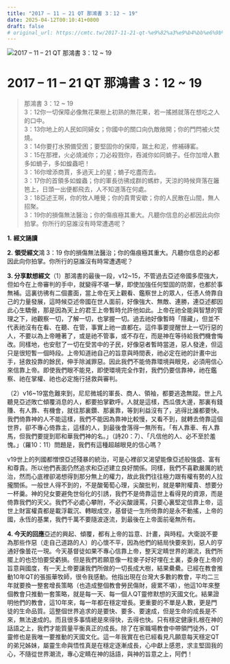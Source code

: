 ```yaml
---
title: "2017 – 11 – 21 QT 那鴻書 3：12 ~ 19"
date: 2025-04-12T00:10:41+0800
draft: false
# original_url: https://cmtc.tw/2017-11-21-qt-%e9%82%a3%e9%b4%bb%e6%9b%b8-3%ef%bc%9a12-19
---
```


![2017 – 11 – 21 QT 那鴻書 3：12 ~ 19](/images/qt.jpg   "2017 – 11 – 21 QT 那鴻書 3：12 ~ 19")

# 2017 – 11 – 21 QT 那鴻書 3：12 ~ 19

> 那鴻書 3：12 ~ 19  
> 3：12你一切保障必像無花果樹上初熟的無花果，若一搖撼就落在想吃之人的口中。  
> 3：13你地上的人民如同婦女；你國中的關口向仇敵敞開；你的門閂被火焚燒。  
> 3：14你要打水預備受困；要堅固你的保障，踹土和泥，修補磚窰。  
> 3：15在那裡，火必燒滅你；刀必殺戮你，吞滅你如同蝻子。任你加增人數多如蝻子，多如蝗蟲吧！  
> 3：16你增添商賈，多過天上的星；蝻子吃盡而去。  
> 3：17你的首領多如蝗蟲；你的軍長彷彿成群的螞蚱，天涼的時候齊落在籬笆上，日頭一出便都飛去，人不知道落在何處。  
> 3：18亞述王啊，你的牧人睡覺；你的貴冑安歇；你的人民散在山間，無人招聚。  
> 3：19你的損傷無法醫治；你的傷痕極其重大。凡聽你信息的必都因此向你拍掌。你所行的惡誰沒有時常遭遇呢？

**1.** **經文誦讀**

**2.** **領受經文**鴻 3：19 你的損傷無法醫治；你的傷痕極其重大。凡聽你信息的必都因此向你拍掌。你所行的惡誰沒有時常遭遇呢？

**3. 分享默想經文**（1）那鴻書的最後一段，v12\~15，不管過去亞述帝國多麼強大，但如今在上帝審判的手中，就變得不堪一擊，即使加強任何堅固的防禦，也都於事無補。這裏彷彿有二個畫面，當上帝在天上觀看、鑑察世上的眾人，任憑人倚靠自己的力量發展，這時候亞述帝國在世人面前，好像強大、無敵、連勝，連亞述都因此心生驕傲，那是因為天上的君王上帝暫時允許他如此。上帝在祂全能與智慧的管理之下，祂觀察一切，了解一切，也掌握一切。過去祂好像暫時「隱藏」，但並不代表祂沒有在看、在聽、在管，事實上祂一直都在。這件事要提醒世上一切行惡的人，不要以為上帝睡著了，或是祂不管事，或不存在，而是神在等待給我們機會悔改。同樣地，也安慰了一切在受苦中的子民，好像惡者暫時當道，惡人發達，但這只是很短暫一個時段。上帝知道祂自己的旨意與時間表，祂必定在祂的計畫中出手，拯救投靠的餘民，伸手除滅罪惡。因此我們不能倚靠環境與眼見，必須用信心來信靠上帝。即使我們眼不能見，即使環境完全作對，我們仍要信靠神，祂在鑑察、祂在掌權、祂也必定施行拯救與審判。

（2）v16\~19當危難來到，尼尼微城的軍長、商人、領袖，都要逃逸無蹤。世上凡聽見亞述敗亡傾覆消息的人，都要拍掌歡呼。人就是這樣，西瓜偎大邊，那裏有錢賺、有人靠、有機會，就往那裏鑽、那裏靠，等到利益沒有了，逃得比誰都要快。我們倚靠神的人不能這樣，我們不能因為靠神比較慢，又看不到，就轉去倚靠這個世界，卻不專心倚靠主，這樣的人，到最後會落得一無所有。「有人靠車、有人靠馬，但我們要提到耶和華我們神的名。」（詩20：7）、「凡信他的人、必不至於羞愧。」（羅10：11）問題是，我們有這種超越眼見的信心嗎？

v19世上的列國都憎恨亞述殘暴的統治，可是心裡卻又渴望能像亞述般強盛、富有和尊貴。所以他們表面仍然追求和亞述建立良好關係。同樣，我們不喜歡嚴厲的統治，然而心底裡卻渴想得到那分無上的權力，故此我們往往極力跟有權有勢的人拉攏關係。一般世人得不到的，不是酸葡萄心理，尖酸批判，就是攀附權貴、想要分一杯羹。神的兒女要避免世俗化的引誘，我們不是倚靠這世上看得見的資源，而是倚靠我們的天父。我們不必處心攀附，不必尖酸謾罵，只要心裏堅定信靠上帝，這世上財富權貴都是載浮載沉、轉眼成空，基督徒一生所倚靠的是永不動搖，上帝的國，永恆的基業，我們千萬不要隨波逐流，到最後在上帝面前毫無所有。

**4. 今天的回應**亞述的興起、傾覆，都有上帝的旨意、計畫，與時程。大衛說不要為那些作惡（走自己道路的人）的心懷不平，因為他們的結局快要來到，惡人的亨通好像曇花一現。今天基督徒如果不專心信靠上帝，整天定睛世界的潮流，我們所擺上的也恐怕要受虧損。但是我們若願意像一粒麥子好好埋在土裏，委身在上帝的旨意與國度，有一天上帝要讓我們所做的一切長成大樹，結果纍纍。已經在教會推動10年QT的張振華牧師，很令我感動。他指出現在台灣大多數的教會，平均二三年就要換一整套增長策略（也造成整個教會勞民傷財，疲累不堪），他這10年來整個教會只推動一套策略，就是每一天、每一個人QT靈修默想的天國文化。結果證明他們的教會，這10年來，每一年都在穩定增長。更重要的不單是人數，更是門徒的生命品質。這整個世界追求的是要快、要多、要速成，但是生命的成長是不來，無法速成的。而且很多事情總是來得快，去得也快。只有穩定健康扎根在神的話語之上，我們才能質量平衡真正的成長。除了在家職場教會中帶領門徒外，QT靈修也是我唯一要推動的天國文化。這一年我實在也已經看見凡願意每天穩定QT的弟兄姊妹，屬靈生命與悟性真是在穩定逐漸成長，心中獻上感恩，求主堅固我的心，不隨從世界潮流，專心定睛在神的話語，與神的旨意之上，阿們！